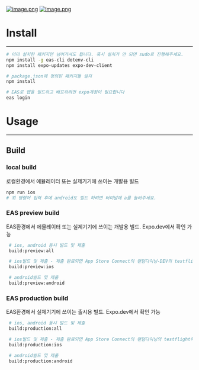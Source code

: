 [![image.png](https://i.postimg.cc/SxgXTdcg/image.png)](https://postimg.cc/cv846Q93)
[![image.png](https://i.postimg.cc/bNTdrgVq/image.png)](https://postimg.cc/xcX9FvSZ)

# Install

---

```bash
# 이미 설치한 패키지면 넘어가셔도 됩니다. 혹시 설치가 안 되면 sudo로 진행해주세요.
npm install -g eas-cli dotenv-cli
npm install expo-updates expo-dev-client

# package.json에 정의된 패키지들 설치
npm install

# EAS로 앱을 빌드하고 배포하려면 expo계정이 필요합니다
eas login
```

# Usage

---

## Build

### **local build**

로컬환경에서 에뮬레이터 또는 실제기기에 쓰이는 개발용 빌드

```bash
npm run ios
# 위 명령어 입력 후에 android도 빌드 하려면 터미널에 a를 눌러주세요.
```

### EAS preview build

EAS환경에서 에뮬레이터 또는 실제기기에 쓰이는 개발용 빌드. Expo.dev에서 확인 가능

```bash
 # ios, android 동시 빌드 및 제출
 build:preview:all

 # ios빌드 및 제출 - 제출 완료되면 App Store Connect의 랜덤다이닝-DEV의 testflight에서 확인 가능
 build:preview:ios

 # android빌드 및 제출
 build:preview:android
```

### EAS production build

EAS환경에서 실제기기에 쓰이는 출시용 빌드. Expo.dev에서 확인 가능

```bash
 # ios, android 동시 빌드 및 제출
 build:production:all

 # ios빌드 및 제출 - 제출 완료되면 App Store Connect의 랜덤다이닝의 testflight에서 확인 가능
 build:production:ios

 # android빌드 및 제출
 build:production:android
```

